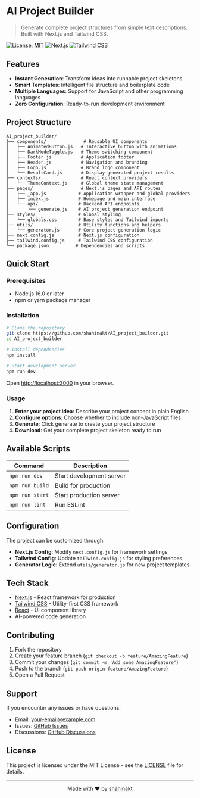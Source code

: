 # AI Project Builder

> Generate complete project structures from simple text descriptions. Built with Next.js and Tailwind CSS.

[![License: MIT](https://img.shields.io/badge/License-MIT-yellow.svg)](https://opensource.org/licenses/MIT)
[![Next.js](https://img.shields.io/badge/Next.js-13+-black?logo=next.js)](https://nextjs.org/)
[![Tailwind CSS](https://img.shields.io/badge/Tailwind_CSS-3+-blue?logo=tailwind-css)](https://tailwindcss.com/)

## Features

- **Instant Generation**: Transform ideas into runnable project skeletons
- **Smart Templates**: Intelligent file structure and boilerplate code
- **Multiple Languages**: Support for JavaScript and other programming languages
- **Zero Configuration**: Ready-to-run development environment

## Project Structure

```
AI_project_builder/
├── components/              # Reusable UI components
│   ├── AnimatedButton.js   # Interactive button with animations
│   ├── DarkModeToggle.js   # Theme switching component
│   ├── Footer.js           # Application footer
│   ├── Header.js           # Navigation and branding
│   ├── Logo.js             # Brand logo component
│   └── ResultCard.js       # Display generated project results
├── contexts/               # React context providers
│   └── ThemeContext.js     # Global theme state management
├── pages/                  # Next.js pages and API routes
│   ├── _app.js            # Application wrapper and global providers
│   ├── index.js           # Homepage and main interface
│   └── api/               # Backend API endpoints
│       └── generate.js    # AI project generation endpoint
├── styles/                # Global styling
│   └── globals.css        # Base styles and Tailwind imports
├── utils/                 # Utility functions and helpers
│   └── generator.js       # Core project generation logic
├── next.config.js         # Next.js configuration
├── tailwind.config.js     # Tailwind CSS configuration
└── package.json          # Dependencies and scripts
```

## Quick Start

### Prerequisites

- Node.js 16.0 or later
- npm or yarn package manager

### Installation

```bash
# Clone the repository
git clone https://github.com/shahinakt/AI_project_builder.git
cd AI_project_builder

# Install dependencies
npm install

# Start development server
npm run dev
```

Open [http://localhost:3000](http://localhost:3000) in your browser.

### Usage

1. **Enter your project idea**: Describe your project concept in plain English
2. **Configure options**: Choose whether to include non-JavaScript files
3. **Generate**: Click generate to create your project structure
4. **Download**: Get your complete project skeleton ready to run

## Available Scripts

| Command | Description |
|---------|-------------|
| `npm run dev` | Start development server |
| `npm run build` | Build for production |
| `npm run start` | Start production server |
| `npm run lint` | Run ESLint |

## Configuration

The project can be customized through:

- **Next.js Config**: Modify `next.config.js` for framework settings
- **Tailwind Config**: Update `tailwind.config.js` for styling preferences
- **Generator Logic**: Extend `utils/generator.js` for new project templates

## Tech Stack

- [Next.js](https://nextjs.org/) - React framework for production
- [Tailwind CSS](https://tailwindcss.com/) - Utility-first CSS framework
- [React](https://reactjs.org/) - UI component library
- AI-powered code generation

## Contributing

1. Fork the repository
2. Create your feature branch (`git checkout -b feature/AmazingFeature`)
3. Commit your changes (`git commit -m 'Add some AmazingFeature'`)
4. Push to the branch (`git push origin feature/AmazingFeature`)
5. Open a Pull Request

## Support

If you encounter any issues or have questions:

- Email: [your-email@example.com](mailto:your-email@example.com)
- Issues: [GitHub Issues](https://github.com/shahinakt/AI_project_builder/issues)
- Discussions: [GitHub Discussions](https://github.com/shahinakt/AI_project_builder/discussions)

## License

This project is licensed under the MIT License - see the [LICENSE](LICENSE) file for details.

---

<p align="center">
  Made with ❤️ by <a href="https://github.com/shahinakt">shahinakt</a>
</p>
